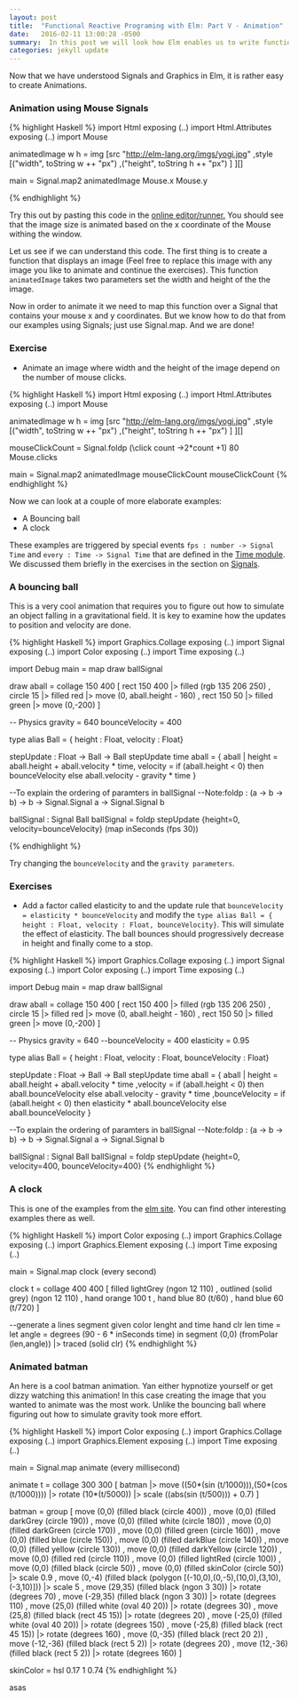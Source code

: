 ```yaml
---
layout: post
title:  "Functional Reactive Programing with Elm: Part V - Animation"
date:   2016-02-11 13:00:28 -0500
summary:  In this post we will look how Elm enables us to write functional reactive programs that include animation.
categories: jekyll update
---
```


Now that we have understood Signals and Graphics in Elm, it is rather easy to create Animations.

### Animation using Mouse Signals

{% highlight Haskell %}
import Html exposing (..)
import Html.Attributes exposing (..)
import Mouse


animatedImage w h =
  img
    [src "http://elm-lang.org/imgs/yogi.jpg"
    ,style
       [("width", toString w ++ "px")
        ,("height", toString h ++ "px")
       ]
    ][]

main = Signal.map2 animatedImage Mouse.x Mouse.y

{% endhighlight %}

Try this out by pasting this code in the [online editor/runner.][try-elm] You should see that the image size is animated based on the x coordinate of the Mouse withing the window.

Let us see if we can understand this code. The first thing is to create a function that displays an image (Feel free to replace this image with any image you like to animate and continue the exercises). This function `animatedImage` takes two parameters set the width and height of the the image.

Now in order to animate it we need to map this function over a Signal that contains your mouse x and y coordinates. But we know how to do that from our examples using Signals; just use Signal.map.  And we are done!

### Exercise
 * Animate an image where width and the height of the image depend on the number of mouse clicks.

{% highlight Haskell %}
import Html exposing (..)
import Html.Attributes exposing (..)
import Mouse

animatedImage w h =
  img
    [src "http://elm-lang.org/imgs/yogi.jpg"
    ,style
       [("width", toString w ++ "px")
        ,("height", toString h ++ "px")
       ]
    ][]

mouseClickCount = Signal.foldp (\click count ->2*count +1) 80 Mouse.clicks

main = Signal.map2 animatedImage mouseClickCount mouseClickCount
{% endhighlight %}

Now we can look at a couple of more elaborate examples:

* A Bouncing ball
* A clock

These examples are triggered by special events `fps : number -> Signal Time` and `every : Time -> Signal Time` that are defined in the [Time module][Time Docs]. We discussed them briefly in the exercises in the section on [Signals][CSmith Signals].

### A bouncing ball

This is a very cool animation that requires you to figure out how to simulate an object falling in a gravitational field.
It is key to examine how the updates to position and velocity are done.

{% highlight Haskell %}
import Graphics.Collage exposing (..)
import Signal exposing (..)
import Color exposing (..)
import Time exposing (..)

import Debug
main = map draw ballSignal



draw aball =
  collage 150 400
   [ rect 150 400 |> filled (rgb 135 206 250)
   , circle 15    |> filled red
                  |> move (0, aball.height - 160)
   , rect 150 50  |> filled green
                  |> move (0,-200)
   ]

-- Physics
gravity = 640
bounceVelocity = 400

type alias Ball = { height : Float, velocity : Float}

stepUpdate : Float -> Ball -> Ball
stepUpdate time aball =
 { aball | height   = aball.height + aball.velocity * time,
          velocity = if (aball.height < 0) then bounceVelocity else aball.velocity - gravity * time }

--To explain the ordering of paramters in ballSignal
--Note:foldp : (a -> b -> b) -> b -> Signal.Signal a -> Signal.Signal b

ballSignal : Signal Ball
ballSignal = foldp stepUpdate {height=0, velocity=bounceVelocity}
                  (map inSeconds (fps 30))

{% endhighlight %}

Try changing the `bounceVelocity` and the `gravity parameters`.

### Exercises
 * Add a factor called elasticity to and the update rule that
 `bounceVelocity = elasticity * bounceVelocity` and modify the `type alias Ball = { height : Float, velocity : Float, bounceVelocity}`. This will simulate the effect of elasticity. The ball bounces should progressively decrease in height and finally come to a stop.

 {% highlight Haskell %}
import Graphics.Collage exposing (..)
import Signal exposing (..)
import Color exposing (..)
import Time exposing (..)

import Debug
main = map draw ballSignal

draw aball =
  collage 150 400
   [ rect 150 400 |> filled (rgb 135 206 250)
   , circle 15    |> filled red
                  |> move (0, aball.height - 160)
   , rect 150 50  |> filled green
                  |> move (0,-200)
   ]

-- Physics
gravity = 640
--bounceVelocity = 400
elasticity = 0.95

type alias Ball =
  { height : Float, velocity : Float, bounceVelocity : Float}

stepUpdate : Float -> Ball -> Ball
stepUpdate time aball =
 { aball | height   = aball.height + aball.velocity * time
           ,velocity = if (aball.height < 0) then aball.bounceVelocity else aball.velocity - gravity * time
           ,bounceVelocity = if (aball.height < 0) then elasticity * aball.bounceVelocity else aball.bounceVelocity
          }

--To explain the ordering of paramters in ballSignal
--Note:foldp : (a -> b -> b) -> b -> Signal.Signal a -> Signal.Signal b

ballSignal : Signal Ball
ballSignal = foldp stepUpdate {height=0, velocity=400, bounceVelocity=400}
{% endhighlight %}

### A clock

This is one of the examples from the [elm site][Elm Clock].
You can find other interesting examples there as well.

{% highlight Haskell %}
import Color exposing (..)
import Graphics.Collage exposing (..)
import Graphics.Element exposing (..)
import Time exposing (..)

main =
  Signal.map clock (every second)

clock t =
  collage 400 400
    [ filled lightGrey (ngon 12 110)
    , outlined (solid grey) (ngon 12 110)
    , hand orange 100 t
    , hand blue 80 (t/60)
    , hand blue 60 (t/720)
    ]

--generate a lines segment given color lenght and time
hand clr len time =
  let
    angle = degrees (90 - 6 * inSeconds time)
  in
    segment (0,0) (fromPolar (len,angle))
      |> traced (solid clr)
{% endhighlight %}

### Animated batman

An here is a cool batman animation. Yan either hypnotize yourself or get dizzy watching this animation!
In this case creating the image that you wanted to animate was the most work. Unlike the bouncing ball where figuring out how to simulate gravity took more effort.

{% highlight Haskell %}
import Color exposing (..)
import Graphics.Collage exposing (..)
import Graphics.Element exposing (..)
import Time exposing (..)

main = Signal.map animate (every millisecond)

animate t = collage 300 300
  [ batman
  |> move ((50*(sin (t/1000))),(50*(cos (t/1000))))
  |> rotate (10*(t/5000))
  |> scale ((abs(sin (t/500))) + 0.7)
  ]

batman = group
    [ move (0,0) (filled black (circle 400))
    , move (0,0) (filled darkGrey (circle 190))
    , move (0,0) (filled white (circle 180))
    , move (0,0) (filled darkGreen (circle 170))
    , move (0,0) (filled green (circle 160))
    , move (0,0) (filled blue (circle 150))
    , move (0,0) (filled darkBlue (circle 140))
    , move (0,0) (filled yellow (circle 130))
    , move (0,0) (filled darkYellow (circle 120))
    , move (0,0) (filled red (circle 110))
    , move (0,0) (filled lightRed (circle 100))
    , move (0,0) (filled black (circle 50))
    , move (0,0) (filled skinColor (circle 50)) |> scale 0.9
    , move (0,-4) (filled black (polygon [(-10,0),(0,-5),(10,0),(3,10),(-3,10)])) |> scale 5
    , move (29,35) (filled black (ngon 3 30)) |> rotate (degrees 70)
    , move (-29,35) (filled black (ngon 3 30)) |> rotate (degrees 110)
    , move (25,0) (filled white (oval 40 20)) |> rotate (degrees 30)
    , move (25,8) (filled black (rect 45 15)) |> rotate (degrees 20)
    , move (-25,0) (filled white (oval 40 20)) |> rotate (degrees 150)
    , move (-25,8) (filled black (rect 45 15)) |> rotate (degrees 160)
    , move (0,-35) (filled black (rect 20 2))
    , move (-12,-36) (filled black (rect 5 2)) |> rotate (degrees 20)
    , move (12,-36) (filled black (rect 5 2)) |> rotate (degrees 160)
    ]

skinColor = hsl 0.17 1 0.74
{% endhighlight %}


asas


[Signals-elm-lang]:http://elm-lang.org/guide/reactivity#signals
[Elm Basics]: https://csmith111.github.io/jekyll/update/2016/02/07/ASecondBlogPost.html
[Time Docs]:http://package.elm-lang.org/packages/elm-lang/core/3.0.0/Time#fps
[try-elm]: http://elm-lang.org/try
[SignalModule]:http://package.elm-lang.org/packages/elm-lang/core/3.0.0/Signal
[Elm Clock]:http://elm-lang.org/examples/clock
[CSmith Signals]:https://csmith111.github.io/jekyll/update/2016/02/10/Signals.html
